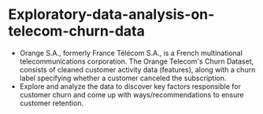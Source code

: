 # Exploratory-data-analysis-on-telecom-churn-data
* Orange S.A., formerly France Télécom S.A., is a French multinational telecommunications corporation.
The Orange Telecom's Churn Dataset, consists of cleaned customer activity data (features), along with a churn label specifying whether a customer canceled the subscription.
* Explore and analyze the data to discover key factors responsible for customer churn and come up with ways/recommendations to ensure customer retention.
